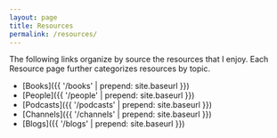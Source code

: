 ```yaml
---
layout: page
title: Resources
permalink: /resources/
---
```


The following links organize by source the resources that I enjoy. Each Resource page further categorizes resources by topic.

- [Books]({{ '/books' | prepend: site.baseurl }})
- [People]({{ '/people' | prepend: site.baseurl }})
- [Podcasts]({{ '/podcasts' | prepend: site.baseurl }})
- [Channels]({{ '/channels' | prepend: site.baseurl }})
- [Blogs]({{ '/blogs' | prepend: site.baseurl }})

<!-- <script src="https://d3js.org/d3.v3.min.js"></script> -->
<!-- <center><div id="graph"></div></center> -->
<!-- <script src="graph.js"></script> -->

<!-- <style>
  #mycanvas {
    margin: 15px auto 0px;
  }
</style>

<center><canvas id="mycanvas"></canvas></center>
<script src="d3.min.js"></script>
<script src="victor.min.js"></script>
<script src="firework.min.js"></script>
<script src="firework-main.min.js"></script> -->
